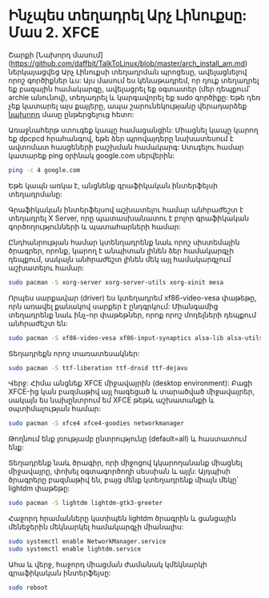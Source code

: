 Ինչպես տեղադրել Արչ Լինուքսը: Մաս 2. XFCE
===============


Շարքի [Նախորդ մասում] (https://github.com/daffbit/TalkToLinux/blob/master/arch_install_am.md) ներկայացվեց Արչ Լինուքսի տեղադրման պրոցեսը, ավելացնելով որոշ գործիքներ ևս: Այս մասում ես կենաթադրեմ, որ դուք տեղադրել եք բազային համակարգը, ավելացրել եք օգտատեր (մեր դեպքում՝ archie անունով), տեղադրել և կարգավորել եք sudo գործիքը: Եթե դեռ չեք կատարել այս քայլերը, ապա շարունեկությանը վերադարձեք [նախորդ](https://github.com/daffbit/TalkToLinux/blob/master/arch_install_am.md) մասը ընթերցելուց հետո:

Առաջնահերթ ստուգեք կապը համացանցին: Միացնել կապը կարող եք dpcpcd հրահանգով, եթե ձեր պրովայդերը նախատեսում է ավտոմատ հասցեների բաշխման համակարգ:  Ստւգելու համար կատարեք ping օրինակ google.com սերվերին: 
```bash
ping -c 4 google.com
```

Եթե կապն առկա է, անցնենք գրաֆիկական ինտերֆեյսի տեղադրմանը: 

Գրաֆիկական ինտերֆեյսով աշխատելու համար անհրաժեշտ է տեղադրել X Server, որը պատասխանատու է բոլոր գրաֆիկական գործողությունների և պատահարների համար: 

Ընդհանրության համար կտենղադրենք նաև որոշ սիստեմային ծրագրեր, որոնք, կարող է անպիտան լինեն ձեր համակարգչի դեպքում, սակայն անհրաժեշտ լինեն մեկ այլ համակարգչում աշխատելու համար: 

```bash
sudo pacman -S xorg-server xorg-server-utils xorg-xinit mesa
```

Որպես սարքավար (driver) ես կտեղադրեմ xf86-video-vesa փաթեթը, որն առավել քանակով սարքեր է ընդգրկում: Միանգամից տեղադրենք նաև ինչ-որ փաթեթներ, որոք որոշ մոդելների դեպքում անհրաժեշտ են:
```bash
sudo pacman -S xf86-video-vesa xf86-input-synaptics alsa-lib alsa-utils alsa-oss alsa-plugins
``` 

Տեղադրեքն որոշ տառատեսակներ:
```bash
sudo pacman -S ttf-liberation ttf-droid ttf-dejavu
```

Վերջ: Հիմա անցնեք XFCE միջավայրին (desktop environment): Բացի XFCE-ից կան բազմաթիվ այլ հագեցած և տարածված միջավայրեր, սակայն ես նախընտրում եմ XFCE թեթև աշխատանքի և օպտիմալության համար: 
```bash
sudo pacman -S xfce4 xfce4-goodies networkmanager
```
Թողնում ենք լռությամբ ընտրությունը (default=all) և հաստատում ենք: 

Տեղադրենք նաև ծրագիր, որի միջոցով կկարողանանք միացնել միջավայրը, փոխել օգտագործողի սեսսիան և այլն: Այդպիսի ծրագրերը բազմաթիվ են, բայց մենք կտեղադրենք միայն մեկը՝ lightdm փաթեթը:
```bash
sudo pacman -S lightdm lightdm-gtk3-greeter
```

Հաջորդ հրամանները կստիպեն lightdm ծրագրին և ցանցային մենեջերին մեկնարկել համակարգչի միանալիս: 
```bash
sudo systemctl enable NetworkManager.service
sudo systemctl enable lightdm.service
```

Ահա և վերջ, հաջորդ միացման ժամանակ կմեկնարկի գրաֆիկական ինտերֆեյսը: 
```bash
sudo reboot
```




